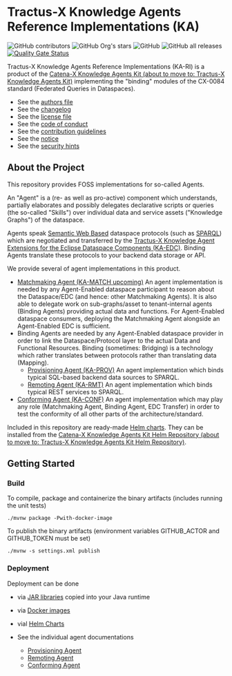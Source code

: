 <!--
 * Copyright (c) 2022,2023 Contributors to the Eclipse Foundation
 *
 * See the NOTICE file(s) distributed with this work for additional
 * information regarding copyright ownership.
 *
 * This program and the accompanying materials are made available under the
 * terms of the Apache License, Version 2.0 which is available at
 * https://www.apache.org/licenses/LICENSE-2.0.
 *
 * Unless required by applicable law or agreed to in writing, software
 * distributed under the License is distributed on an "AS IS" BASIS, WITHOUT
 * WARRANTIES OR CONDITIONS OF ANY KIND, either express or implied. See the
 * License for the specific language governing permissions and limitations
 * under the License.
 *
 * SPDX-License-Identifier: Apache-2.0
-->

# Tractus-X Knowledge Agents Reference Implementations (KA)

![GitHub contributors](https://img.shields.io/github/contributors/eclipse-tractusx/knowledge-agents)
![GitHub Org's stars](https://img.shields.io/github/stars/catenax-ng)
![GitHub](https://img.shields.io/github/license/eclipse-tractusx/knowledge-agents)
![GitHub all releases](https://img.shields.io/github/downloads/eclipse-tractusx/knowledge-agents/total)
[![Quality Gate Status](https://sonarcloud.io/api/project_badges/measure?project=eclipse-tractusx_knowledge-agents&metric=alert_status)](https://sonarcloud.io/summary/new_code?id=eclipse-tractusx_knowledge-agents)

Tractus-X Knowledge Agents Reference Implementations (KA-RI) is a product of the [Catena-X Knowledge Agents Kit (about to move to: Tractus-X Knowledge Agents Kit)](https://catenax-ng.github.io/product-knowledge) implementing the "binding" modules of the CX-0084 standard (Federated Queries in Dataspaces).

* See the [authors file](AUTHORS.md)
* See the [changelog](CHANGELOG.md)
* See the [license file](LICENSE)
* See the [code of conduct](CODE_OF_CONDUCT.md)
* See the [contribution guidelines](CONTRIBUTING.md)
* See the [notice](NOTICE.md)
* See the [security hints](SECURITY.md)

## About the Project

This repository provides FOSS implementations for so-called Agents. 

An "Agent" is a (re- as well as pro-active) component which understands, partially elaborates and possibly delegates declarative scripts or queries (the so-called "Skills") over individual data and service assets ("Knowledge Graphs") of the dataspace.

Agents speak [Semantic Web Based](https://www.w3.org/2001/sw/wiki/Main_Page) dataspace protocols (such as [SPARQL](https://www.w3.org/2001/sw/wiki/SPARQL)) which are negotiated and 
transferred by the [Tractus-X Knowledge Agent Extensions for the Eclipse Dataspace Components (KA-EDC)](https://github.com/eclipse-tractusx/knowledge-agents-edc).
Binding Agents translate these protocols to your backend data storage or API.

We provide several of agent implementations in this product. 

- [Matchmaking Agent (KA-MATCH upcoming)](matchmaking) An agent implementation is needed by any Agent-Enabled dataspace participant to reason about the Dataspace/EDC (and hence: other Matchmaking Agents). It is also able to delegate work on sub-graphs/asset to tenant-internal agents (Binding Agents) providing actual data and functions. For Agent-Enabled dataspace consumers, deploying the Matchmaking Agent alongside an Agent-Enabled EDC is sufficient.
- Binding Agents are needed by any Agent-Enabled dataspace provider in order to link the Dataspace/Protocol layer to the actual Data and Functional Resources. Binding (sometimes: Bridging) is a technology which rather translates between protocols rather than translating data (Mapping).
  - [Provisioning Agent (KA-PROV)](provisioning) An agent implementation which binds typical SQL-based backend data sources to SPARQL.
  - [Remoting Agent (KA-RMT)](remoting) An agent implementation which binds typical REST services to SPARQL.
- [Conforming Agent (KA-CONF)](conforming) An agent implementation which may play any role (Matchmaking Agent, Binding Agent, EDC Transfer) in order to test the conformity of all other parts of the architecture/standard.

Included in this repository are ready-made [Helm charts](charts). 
They can be installed from the [Catena-X Knowledge Agents Kit Helm Repository (about to move to: Tractus-X Knowledge Agents Kit Helm Repository)](https://catenax-ng.github.io/product-knowledge/infrastructure).

## Getting Started

### Build

To compile, package and containerize the binary artifacts (includes running the unit tests)

```shell
./mvnw package -Pwith-docker-image
```

To publish the binary artifacts (environment variables GITHUB_ACTOR and GITHUB_TOKEN must be set)

```shell
./mvnw -s settings.xml publish
```

### Deployment

Deployment can be done
* via [JAR libraries](https://github.com/orgs/eclipse-tractusx/packages?repo_name=knowledge-agents&ecosystem=maven) copied into your Java runtime
* via [Docker images](https://github.com/orgs/eclipse-tractusx/packages?repo_name=knowledge-agents&ecosystem=docker) 
* vial [Helm Charts](https://catenax-ng.github.io/product-knowledge/infrastructure/)

* See the individual agent documentations
  * [Provisioning Agent](provisioning/README.md)
  * [Remoting Agent](remoting/README.md)
  * [Conforming Agent](conforming/README.md)



